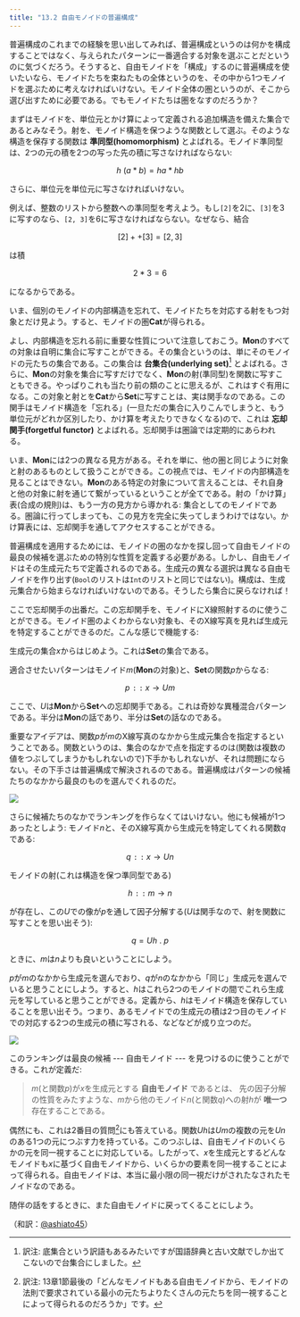 ```yaml
---
title: "13.2 自由モノイドの普遍構成"
---
```




普遍構成のこれまでの経験を思い出してみれば、普遍構成というのは何かを構成することではなく、与えられたパターンに一番適合する対象を選ぶことだというのに気づくだろう。そうすると、自由モノイドを「構成」するのに普遍構成を使いたいなら、モノイドたちを束ねたもの全体というのを、その中から1つモノイドを選ぶために考えなければいけない。モノイド全体の圏というのが、そこから選び出すために必要である。でもモノイドたちは圏をなすのだろうか？

まずはモノイドを、単位元とかけ算によって定義される追加構造を備えた集合であるとみなそう。射を、モノイド構造を保つような関数として選ぶ。そのような構造を保存する関数は **準同型(homomorphism)** とよばれる。モノイド準同型は、2つの元の積を2つの写った先の積に写さなければならない:

$$
h~(a * b) = h a * h b
$$

さらに、単位元を単位元に写さなければいけない。

例えば、整数のリストから整数への準同型を考えよう。もし`[2]`を2に、`[3]`を3に写すのなら、`[2, 3]`を6に写さなければならない。なぜなら、結合

$$
[2] ++ [3] = [2, 3]
$$

は積

$$
2 * 3 = 6
$$

になるからである。

いま、個別のモノイドの内部構造を忘れて、モノイドたちを対応する射をもつ対象とだけ見よう。すると、モノイドの圏$\mathbf{Cat}$が得られる。

よし、内部構造を忘れる前に重要な性質について注意しておこう。$\mathbf{Mon}$のすべての対象は自明に集合に写すことができる。その集合というのは、単にそのモノイドの元たちの集合である。この集合は **台集合(underlying set)**[^1] とよばれる。さらに、$\mathbf{Mon}$の対象を集合に写すだけでなく、$\mathbf{Mon}$の射(準同型)を関数に写すこともできる。やっぱりこれも当たり前の類のことに思えるが、これはすぐ有用になる。この対象と射とを$\mathbf{Cat}$から$\mathbf{Set}$に写すことは、実は関手なのである。この関手はモノイド構造を「忘れる」(一旦ただの集合に入りこんでしまうと、もう単位元がどれか区別したり、かけ算を考えたりできなくなる)ので、これは **忘却関手(forgetful functor)** とよばれる。忘却関手は圏論では定期的にあらわれる。

いま、$\mathbf{Mon}$には2つの異なる見方がある。それを単に、他の圏と同じように対象と射のあるものとして扱うことができる。この視点では、モノイドの内部構造を見ることはできない。$\mathbf{Mon}$のある特定の対象について言えることは、それ自身と他の対象に射を通じて繋がっているということが全てである。射の「かけ算」表(合成の規則)は、もう一方の見方から導かれる: 集合としてのモノイドである。圏論に行ってしまっても、この見方を完全に失ってしまうわけではない。かけ算表には、忘却関手を通してアクセスすることができる。


普遍構成を適用するためには、モノイドの圏のなかを探し回って自由モノイドの最良の候補を選ぶための特別な性質を定義する必要がある。しかし、自由モノイドはその生成元たちで定義されるのである。生成元の異なる選択は異なる自由モノイドを作り出す(`Bool`のリストは`Int`のリストと同じではない)。構成は、生成元集合から始まらなければいけないのである。そうしたら集合に戻らなければ！


ここで忘却関手の出番だ。この忘却関手を、モノイドにX線照射するのに使うことができる。モノイド圏のよくわからない対象も、そのX線写真を見れば生成元を特定することができるのだ。こんな感じで機能する:

生成元の集合$x$からはじめよう。これは$\mathbf{Set}$の集合である。

適合させたいパターンはモノイド$m$($\mathbf{Mon}$の対象)と、$\mathbf{Set}$の関数$p$からなる:

$$
p \mathtt{::}\   x \to U m
$$

ここで、$U$は$\mathbf{Mon}$から$\mathbf{Set}$への忘却関手である。これは奇妙な異種混合パターンである。半分は$\mathbf{Mon}$の話であり、半分は$\mathbf{Set}$の話なのである。

重要なアイデアは、関数$p$が$m$のX線写真のなかから生成元集合を指定するということである。関数というのは、集合のなかで点を指定するのは(関数は複数の値をつぶしてしまうかもしれないので)下手かもしれないが、それは問題にならない。その下手さは普遍構成で解決されるのである。普遍構成はパターンの候補たちのなかから最良のものを選んでくれるのだ。

![](https://storage.googleapis.com/zenn-user-upload/phmgfj5gqsr8gl9jwryuvgv8kxcp)

さらに候補たちのなかでランキングを作らなくてはいけない。他にも候補が1つあったとしよう: モノイド$n$と、そのX線写真から生成元を特定してくれる関数$q$である:

$$
q \mathtt{::}\   x \to U n
$$

モノイドの射(これは構造を保つ準同型である)

$$
h \mathtt{::}\   m \to n
$$

が存在し、この$U$での像が$p$を通して因子分解する($U$は関手なので、射を関数に写すことを思い出そう):

$$
q = U h~.~p
$$

ときに、$m$は$n$よりも良いということにしよう。

$p$が$m$のなかから生成元を選んでおり、$q$が$n$のなかから「同じ」生成元を選んでいると思うことにしよう。すると、$h$はこれら2つのモノイドの間でこれら生成元を写していると思うことができる。定義から、$h$はモノイド構造を保存していることを思い出そう。つまり、あるモノイドでの生成元の積は2つ目のモノイドでの対応する2つの生成元の積に写される、などなどが成り立つのだ。

![](https://storage.googleapis.com/zenn-user-upload/offknse9k865oqjjrz5b771sxbfa)

このランキングは最良の候補 --- 自由モノイド --- を見つけるのに使うことができる。これが定義だ:

> $m$(と関数$p$)が$x$を生成元とする **自由モノイド** であるとは、 先の因子分解の性質をみたすような、$m$から他のモノイド$n$(と関数$q$)への射$h$が **唯一つ** 存在することである。

偶然にも、これは2番目の質問[^2]にも答えている。関数$U h$は$U m$の複数の元を$U n$のある1つの元につぶす力を持っている。このつぶしは、自由モノイドのいくらかの元を同一視することに対応している。したがって、$x$を生成元とするどんなモノイドも$x$に基づく自由モノイドから、いくらかの要素を同一視することによって得られる。自由モノイドは、本当に最小限の同一視だけがされたなされたモノイドなのである。

随伴の話をするときに、また自由モノイドに戻ってくることにしよう。


[^1]: 訳注: 底集合という訳語もあるみたいですが国語辞典と古い文献でしか出てこないので台集合にしました。
[^2]: 訳注: 13章1節最後の「どんなモノイドもある自由モノイドから、モノイドの法則で要求されている最小の元たちよりたくさんの元たちを同一視することによって得られるのだろうか」です。

（和訳：[@ashiato45](https://twitter.com/ashiato45)）
